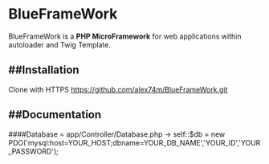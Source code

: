 # BlueFrameWork

BlueFrameWork is a **PHP MicroFramework** for web applications within autoloader and Twig Template.

##Installation
------------

Clone with HTTPS
https://github.com/alex74m/BlueFrameWork.git

##Documentation
-------------

####Database = app/Controller/Database.php
-> self::$db = new PDO('mysql:host=YOUR_HOST;dbname=YOUR_DB_NAME','YOUR_ID','YOUR_PASSWORD');


